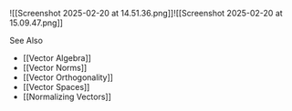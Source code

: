 ---
---

![[Screenshot 2025-02-20 at 14.51.36.png]]![[Screenshot 2025-02-20 at 15.09.47.png]]

See Also
- [[Vector Algebra]]
- [[Vector Norms]]
- [[Vector Orthogonality]]
- [[Vector Spaces]]
- [[Normalizing Vectors]]